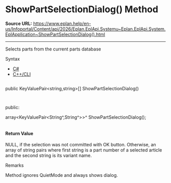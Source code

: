 # ShowPartSelectionDialog() Method

**Source URL:** https://www.eplan.help/en-us/Infoportal/Content/api/2026/Eplan.EplApi.Systemu~Eplan.EplApi.System.EplApplication~ShowPartSelectionDialog().html

---

Selects parts from the current parts database

Syntax

- [C#](#i-syntax-CS)
- [C++/CLI](#i-syntax-CPP2005)

```
```
public KeyValuePair<string,string>[] ShowPartSelectionDialog()
```
```

```
```
public:

array<KeyValuePair<String^,String^>>^ ShowPartSelectionDialog();
```
```

#### Return Value

NULL, if the selection was not committed with OK button. Otherwise, an array of string pairs where first string is a part number of a selected article and the second string is its variant name.

Remarks

Method ignores QuietMode and always shows dialog.
